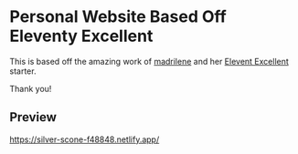 # Personal Website Based Off Eleventy Excellent

This is based off the amazing work of [madrilene](https://github.com/madrilene) and her [Elevent Excellent](https://github.com/madrilene/eleventy-excellent) starter.

Thank you!
## Preview

https://silver-scone-f48848.netlify.app/